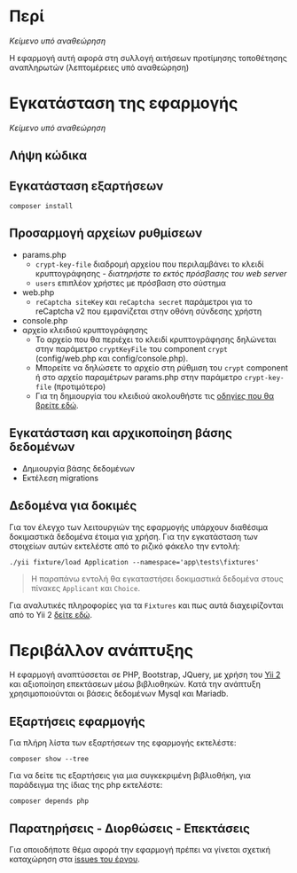 
# Περί

_Κείμενο υπό αναθεώρηση_

Η εφαρμογή αυτή αφορά στη συλλογή αιτήσεων προτίμησης τοποθέτησης αναπληρωτών 
(λεπτομέρειες υπό αναθεώρηση)

# Εγκατάσταση της εφαρμογής 

_Κείμενο υπό αναθεώρηση_

## Λήψη κώδικα 

## Εγκατάσταση εξαρτήσεων 

```
composer install
```

## Προσαρμογή αρχείων ρυθμίσεων 

* params.php
    * `crypt-key-file` διαδρομή αρχείου που περιλαμβάνει το κλειδί κρυπτογράφησης - _διατηρήστε το εκτός πρόσβασης του web server_ 
    * `users` επιπλέον χρήστες με πρόσβαση στο σύστημα 
* web.php
    * `reCaptcha siteKey` και `reCaptcha secret` παράμετροι για το reCaptcha v2 που εμφανίζεται στην οθόνη σύνδεσης χρήστη 
* console.php 
* αρχείο κλειδιού κρυπτογράφησης 
    * Το αρχείο που θα περιέχει το κλειδί κρυπτογράφησης δηλώνεται στην 
    παράμετρο `cryptKeyFile` του component `crypt` (config/web.php και 
    config/console.php). 
    * Μπορείτε να δηλώσετε το αρχείο στη ρύθμιση του `crypt` component ή
    στο αρχείο παραμέτρων params.php στην παράμετρο `crypt-key-file` (προτιμότερο)
    * Για τη δημιουργία του κλειδιού ακολουθήστε τις [οδηγίες που θα βρείτε εδώ](https://github.com/defuse/php-encryption/blob/master/docs/Tutorial.md#scenario-1-keep-data-secret-from-the-database-administrator).

## Εγκατάσταση και αρχικοποίηση βάσης δεδομένων 

* Δημιουργία βάσης δεδομένων 
* Εκτέλεση migrations 

## Δεδομένα για δοκιμές 

Για τον έλεγχο των λειτουργιών της εφαρμογής υπάρχουν διαθέσιμα δοκιμαστικά 
δεδομένα έτοιμα για χρήση. Για την εγκατάσταση των στοιχείων αυτών εκτελέστε 
από το ριζικό φάκελο την εντολή:

```
./yii fixture/load Application --namespace='app\tests\fixtures'
```

> Η παραπάνω εντολή θα εγκαταστήσει δοκιμαστικά δεδομένα στους πίνακες 
`Applicant` και `Choice`.

Για αναλυτικές πληροφορίες για τα `Fixtures` και πως αυτά διαχειρίζονται 
από το Yii 2 [δείτε εδώ](http://www.yiiframework.com/doc-2.0/guide-test-fixtures.html).

# Περιβάλλον ανάπτυξης 

Η εφαρμογή αναπτύσσεται σε PHP, Bootstrap, JQuery, με χρήση του 
[Yii 2](http://www.yiiframework.com/) και αξιοποίηση επεκτάσεων μέσω βιβλιοθηκών.
Κατά την ανάπτυξη χρησιμοποιούνται οι βάσεις δεδομένων Mysql και Mariadb.

## Εξαρτήσεις εφαρμογής 

Για πλήρη λίστα των εξαρτήσεων της εφαρμογής εκτελέστε:

```
composer show --tree
```

Για να δείτε τις εξαρτήσεις για μια συγκεκριμένη βιβλιοθήκη, για παράδειγμα
της ίδιας της php εκτελέστε:

```
composer depends php
```

## Παρατηρήσεις - Διορθώσεις - Επεκτάσεις 

Για οποιοδήποτε θέμα αφορά την εφαρμογή πρέπει να γίνεται σχετική καταχώρηση στα 
[issues του έργου](https://github.com/spapad/admapp-applications-front/issues).
